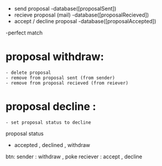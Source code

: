 - send proposal 
    -database([proposalSent])
- recieve proposal (mail)
    -database([proposalRecieved])
- accept / decline proposal 
    -database([proposalAccepted])

-perfect match

# proposal withdraw:
    - delete proposal
    - remove from proposal sent (from sender)
    - remove from proposal recieved (from reiever)

# proposal decline :
    - set proposal status to decline
    

proposal status 
- accepted , declined , withdraw

btn:
 sender : withdraw , poke
 reciever : accept , decline

